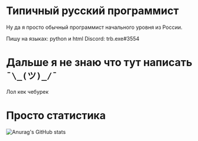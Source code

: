 # Типичный русский программист

Ну да я просто обычный программист начального уровня из России.

Пишу на языках: python и html
Discord: trb.exe#3554
# Дальше я не знаю что тут написать `¯\_(ツ)_/¯`
Лол кек чебурек

# Просто статистика
![Anurag's GitHub stats](https://github-readme-stats.vercel.app/api?username=TRB-Exe&theme=tokyonight&show_icons=true)
